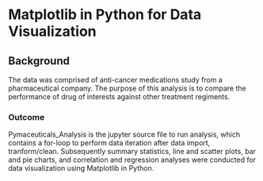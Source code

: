 # Matplotlib in Python for Data Visualization

## Background
The data was comprised of anti-cancer medications study from a pharmaceutical company. 
The purpose of this analysis is to compare the performance of drug of interests against other treatment regiments. 

### Outcome
Pymaceuticals_Analysis is the jupyter source file to run analysis, which contains a for-loop to perform data iteration after data import, tranform/clean. 
Subsequently summary statistics, line and scatter plots, bar and pie charts, and correlation and regression analyses were conducted for data visualization using Matplotlib in Python. 


